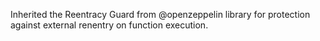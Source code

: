 
Inherited the Reentracy Guard from @openzeppelin library for protection against external renentry on function execution.
